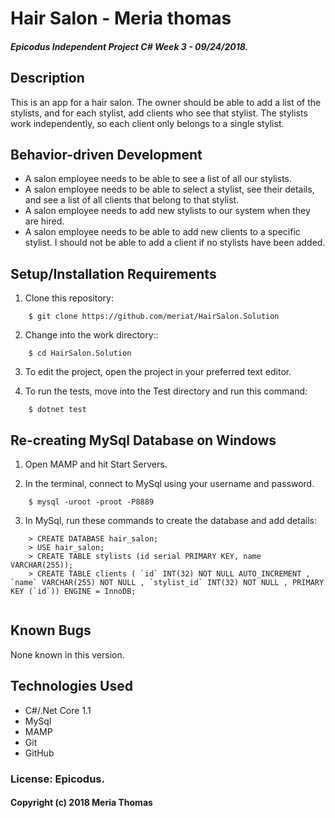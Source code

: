 # Hair Salon - Meria thomas

##### Epicodus Independent Project C# Week 3 - 09/24/2018.

## Description

This is an app for a hair salon. The owner should be able to add a list of the stylists, and for each stylist, add clients who see that stylist. The stylists work independently, so each client only belongs to a single stylist.

## Behavior-driven Development

* A salon employee needs to be able to see a list of all our stylists.
* A salon employee needs to be able to select a stylist, see their details, and see a list of all clients that belong to that stylist.
* A salon employee needs to add new stylists to our system when they are hired.
* A salon employee needs to be able to add new clients to a specific stylist. I should not be able to add a client if no stylists have been added.


## Setup/Installation Requirements

1. Clone this repository:
```
    $ git clone https://github.com/meriat/HairSalon.Solution
```
2. Change into the work directory::
```
    $ cd HairSalon.Solution
```
3. To edit the project, open the project in your preferred text editor.

4. To run the tests, move into the Test directory and run this command:
```
    $ dotnet test
```

## Re-creating MySql Database on Windows

1. Open MAMP and hit Start Servers.

2. In the terminal, connect to MySql using your username and password.

```
    $ mysql -uroot -proot -P8889
```
3. In MySql, run these commands to create the database and add details:
```
    > CREATE DATABASE hair_salon;
    > USE hair_salon;
    > CREATE TABLE stylists (id serial PRIMARY KEY, name VARCHAR(255));
    > CREATE TABLE clients ( `id` INT(32) NOT NULL AUTO_INCREMENT , `name` VARCHAR(255) NOT NULL , `stylist_id` INT(32) NOT NULL , PRIMARY KEY (`id`)) ENGINE = InnoDB;
    
```

## Known Bugs

None known in this version.


## Technologies Used

* C#/.Net Core 1.1
* MySql
* MAMP
* Git
* GitHub

### License: Epicodus.

#### Copyright (c) 2018 Meria Thomas